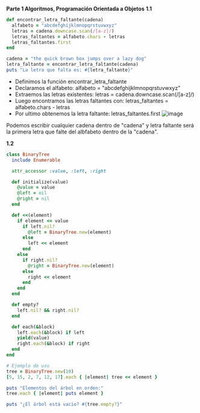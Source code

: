 **Parte 1 Algoritmos, Programación Orientada a Objetos**
**1.1**
```ruby
def encontrar_letra_faltante(cadena)
  alfabeto = "abcdefghijklmnopqrstuvwxyz"
  letras = cadena.downcase.scan(/[a-z]/)
  letras_faltantes = alfabeto.chars - letras
  letras_faltantes.first
end

cadena = "the quick brown box jumps over a lazy dog"
letra_faltante = encontrar_letra_faltante(cadena)
puts "La letra que falta es: #{letra_faltante}"
```
- Definimos la función encontrar_letra_faltante
- Declaramos el alfabeto: alfabeto = "abcdefghijklmnopqrstuvwxyz"
- Extraemos las letras existentes: letras = cadena.downcase.scan(/[a-z]/)
- Luego encontramos las letras faltantes con: letras_faltantes = alfabeto.chars - letras
- Por ultimo obtenemos la letra faltante: letras_faltantes.first
![image](https://github.com/Josezapat/CC3S2/assets/90808325/59b3d87d-d4c3-4af9-8992-890fdb912da8)

Podemos escribir cualquier cadena dentro de "cadena" y letra faltante será la primera letra que falte del albfabeto dentro de la "cadena".

**1.2**
```ruby
class BinaryTree
  include Enumerable

  attr_accessor :value, :left, :right

  def initialize(value)
    @value = value
    @left = nil
    @right = nil
  end

  def <<(element)
    if element <= value
      if left.nil?
        @left = BinaryTree.new(element)
      else
        left << element
      end
    else
      if right.nil?
        @right = BinaryTree.new(element)
      else
        right << element
      end
    end
  end

  def empty?
    left.nil? && right.nil?
  end

  def each(&block)
    left.each(&block) if left
    yield(value)
    right.each(&block) if right
  end
end

# Ejemplo de uso
tree = BinaryTree.new(10)
[5, 15, 2, 7, 12, 17].each { |element| tree << element }

puts "Elementos del árbol en orden:"
tree.each { |element| puts element }

puts "¿El árbol está vacío? #{tree.empty?}"

```



